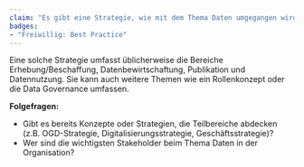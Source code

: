```yaml
---
claim: "Es gibt eine Strategie, wie mit dem Thema Daten umgegangen wird."
badges:
- "Freiwillig: Best Practice"
---
```


Eine solche Strategie umfasst üblicherweise die Bereiche Erhebung/Beschaffung, Datenbewirtschaftung, Publikation und Datennutzung. Sie kann auch weitere Themen wie ein Rollenkonzept oder die Data Governance umfassen.

**Folgefragen:**

* Gibt es bereits Konzepte oder Strategien, die Teilbereiche abdecken (z.B. OGD-Strategie, Digitalisierungsstrategie, Geschäftsstrategie)?
* Wer sind die wichtigsten Stakeholder beim Thema Daten in der Organisation?
